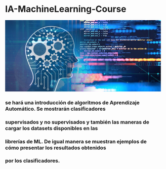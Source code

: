# IA-MachineLearning-Course
![](https://github.com/YESUBZERO/IA-MachineLearning-Course/blob/main/git.png)

### se hará una introducción de algoritmos de Aprendizaje Automático. Se mostrarán clasificadores 
### supervisados y no supervisados y también las maneras de cargar los datasets disponibles en las 
### librerías de ML. De igual manera se muestran ejemplos de cómo presentar los resultados obtenidos 
### por los clasificadores.
